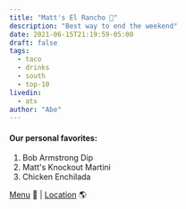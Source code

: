 ```yaml
---
title: "Matt's El Rancho 🌮"
description: "Best way to end the weekend"
date: 2021-06-15T21:19:59-05:00
draft: false
tags:
  - taco
  - drinks
  - south
  - top-10
livedin:
  - atx
author: "Abe"
---
```


#### Our personal favorites:

1. Bob Armstrong Dip
2. Matt's Knockout Martini
3. Chicken Enchilada

[Menu](https://www.mattselrancho.com/menu/) 📖  |  [Location](https://maps.app.goo.gl/yfpQYDqyZuQyaTtp7) 🌎
